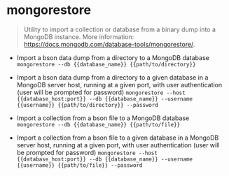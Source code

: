 # mongorestore
> Utility to import a collection or database from a binary dump into a MongoDB instance.
> More information: <https://docs.mongodb.com/database-tools/mongorestore/>.

- Import a bson data dump from a directory to a MongoDB database
`mongorestore --db {{database_name}} {{path/to/directory}}`

- Import a bson data dump from a directory to a given database in a MongoDB server host, running at a given port, with user authentication (user will be prompted for password)
`mongorestore --host {{database_host:port}} --db {{database_name}} --username {{username}} {{path/to/directory}} --password`

- Import a collection from a bson file to a MongoDB database
`mongorestore --db {{database_name}} {{path/to/file}}`

- Import a collection from a bson file to a given database in a MongoDB server host, running at a given port, with user authentication (user will be prompted for password)
`mongorestore --host {{database_host:port}} --db {{database_name}} --username {{username}} {{path/to/file}} --password`
